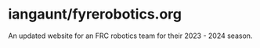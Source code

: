# iangaunt/fyrerobotics.org

An updated website for an FRC robotics team for their 2023 - 2024 season.
